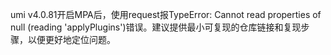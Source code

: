 umi v4.0.81开启MPA后，使用request报TypeError: Cannot read properties of null (reading 'applyPlugins')错误。建议提供最小可复现的仓库链接和复现步骤，以便更好地定位问题。
